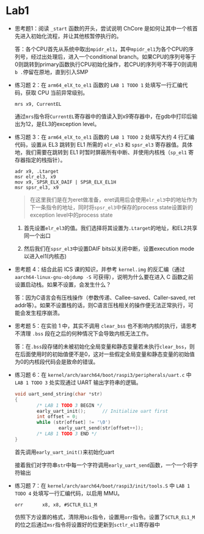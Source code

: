 # Lab1

- 思考题1：阅读 `_start` 函数的开头，尝试说明 ChCore 是如何让其中一个核首先进入初始化流程，并让其他核暂停执行的。

  答：各个CPU首先从系统中取出`mpidr_el1`，其中`mpidr_el1`为各个CPU的序列号，经过出处理后，进入一个conditional branch。如果CPU的序列号等于0则跳转到primary函数执行CPU初始化操作，若CPU的序列号不等于0则调用`b .`停留在原地，直到引入SMP



- 练习题 2：在 `arm64_elX_to_el1` 函数的 `LAB 1 TODO 1` 处填写一行汇编代码，获取 CPU 当前异常级别。

  ```
  mrs x9, CurrentEL
  ```

  通过`mrs`指令将`CurrentEL`寄存器中的值读入到x9寄存器中，在gdb中打印后输出为12，是EL3的exception level。



- 练习题 3：在 `arm64_elX_to_el1` 函数的 `LAB 1 TODO 2` 处填写大约 4 行汇编代码，设置从 EL3 跳转到 EL1 所需的 `elr_el3` 和 `spsr_el3` 寄存器值。具体地，我们需要在跳转到 EL1 时暂时屏蔽所有中断、并使用内核栈（`sp_el1` 寄存器指定的栈指针）。

  ```
  adr x9, .Ltarget
  msr elr_el3, x9
  mov x9, SPSR_ELX_DAIF | SPSR_ELX_EL1H
  msr spsr_el3, x9
  ```

  > 在这里我们是在为eret做准备，eret调用后会使用`elr_el3`中的地址作为下一条指令的地址，同时将`spsr_el3`中保存的process state设置新的exception level中的process state

  1. 首先设置`elr_el3`的值。我们选择将其设置为`.Ltarget`的地址，和EL2共享同一个出口

  2. 然后我们在`spsr_el3`中设置DAIF bits以关闭中断，设置execution mode以进入el1(内核态)



- 思考题 4：结合此前 ICS 课的知识，并参考 `kernel.img` 的反汇编（通过 `aarch64-linux-gnu-objdump -S` 可获得），说明为什么要在进入 C 函数之前设置启动栈。如果不设置，会发生什么？

  答：因为C语言会有压栈操作（参数传递、Callee-saved、Caller-saved, ret addr等）。如果不设置栈的话，则C语言压栈相关的操作便无法正常执行，可能会发生程序崩溃。



- 思考题 5：在实验 1 中，其实不调用 `clear_bss` 也不影响内核的执行，请思考不清理 `.bss` 段在之后的何种情况下会导致内核无法工作。

  答：在`.bss`段存储的未被初始化全局变量和静态变量若未执行`clear_bss`，则在后面使用时的初始值便不是0，这对一些假定全局变量和静态变量的初始值为0的内核段代码会是致命的错误。



- 练习题 6：在 `kernel/arch/aarch64/boot/raspi3/peripherals/uart.c` 中 `LAB 1 TODO 3` 处实现通过 UART 输出字符串的逻辑。

  ```c++
  void uart_send_string(char *str)
  {
          /* LAB 1 TODO 3 BEGIN */
          early_uart_init();      // Initialize uart first
          int offset = 0;
          while (str[offset] != '\0') 
                  early_uart_send(str[offset++]);
          /* LAB 1 TODO 3 END */
  }
  ```

  首先调用`early_uart_init()`来初始化uart

  接着我们对字符串`str`中每一个字符调用`early_uart_send`函数，一个一个将字符输出



- 练习题 7：在 `kernel/arch/aarch64/boot/raspi3/init/tools.S` 中 `LAB 1 TODO 4` 处填写一行汇编代码，以启用 MMU。

  ```
  orr		x8, x8, #SCTLR_EL1_M
  ```

  仿照下方设置的格式，清除用`bic`指令，设置用`orr`指令。设置了`SCTLR_EL1_M`的位之后通过`msr`指令将设置好的位更新到`sctlr_el1`寄存器中

